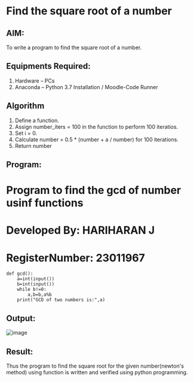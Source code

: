 # Find the square root of a number

## AIM:
To write a program to find the square root of a number.

## Equipments Required:
1. Hardware – PCs
2. Anaconda – Python 3.7 Installation / Moodle-Code Runner

## Algorithm
1. Define a function.
2. Assign number_iters = 100 in the function to perform 100 iteratios.
3. Set i = 0.
4. Calculate  number = 0.5 * (number + a / number) for 100 iterations.
5. Return number

## Program:
# Program to find the gcd of number usinf functions
# Developed By: HARIHARAN J
# RegisterNumber: 23011967
```
def gcd():
    a=int(input())
    b=int(input())
    while b!=0:
        a,b=b,a%b
    print("GCD of two numbers is:",a)

```

## Output:
![image](https://github.com/HariharanJayavel/Square-root-of-a-number/assets/144870546/7da645d5-1b08-4a00-ab76-6d9be1c97329)

## Result:
Thus the program to find the square root for the given number(newton's method) using function is written and verified using python programming.
